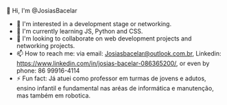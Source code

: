 👋 Hi, I'm @JosiasBacelar
- 👀 I'm interested in a development stage or networking.
- 🌱 I'm currently learning JS, Python and CSS.
- 💞️ I'm looking to collaborate on web development projects and networking projects.
- 📫 How to reach me: via email: Josiasbacelar@outlook.com.br, Linkedin: https://www.linkedin.com/in/josias-bacelar-086365200/, or even by phone: 86 99916-4114
- ⚡ Fun fact: Já atuei como professor em turmas de jovens e adutos, ensino infantil e fundamental nas aréas de informática e manutenção, mas também em robotica. 
